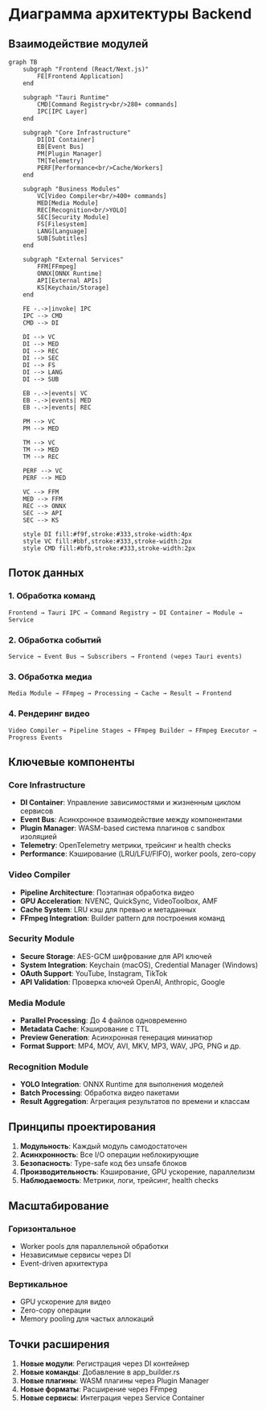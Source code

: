 # Диаграмма архитектуры Backend

## Взаимодействие модулей

```mermaid
graph TB
    subgraph "Frontend (React/Next.js)"
        FE[Frontend Application]
    end
    
    subgraph "Tauri Runtime"
        CMD[Command Registry<br/>280+ commands]
        IPC[IPC Layer]
    end
    
    subgraph "Core Infrastructure"
        DI[DI Container]
        EB[Event Bus]
        PM[Plugin Manager]
        TM[Telemetry]
        PERF[Performance<br/>Cache/Workers]
    end
    
    subgraph "Business Modules"
        VC[Video Compiler<br/>400+ commands]
        MED[Media Module]
        REC[Recognition<br/>YOLO]
        SEC[Security Module]
        FS[Filesystem]
        LANG[Language]
        SUB[Subtitles]
    end
    
    subgraph "External Services"
        FFM[FFmpeg]
        ONNX[ONNX Runtime]
        API[External APIs]
        KS[Keychain/Storage]
    end
    
    FE -.->|invoke| IPC
    IPC --> CMD
    CMD --> DI
    
    DI --> VC
    DI --> MED
    DI --> REC
    DI --> SEC
    DI --> FS
    DI --> LANG
    DI --> SUB
    
    EB -.->|events| VC
    EB -.->|events| MED
    EB -.->|events| REC
    
    PM --> VC
    PM --> MED
    
    TM --> VC
    TM --> MED
    TM --> REC
    
    PERF --> VC
    PERF --> MED
    
    VC --> FFM
    MED --> FFM
    REC --> ONNX
    SEC --> API
    SEC --> KS
    
    style DI fill:#f9f,stroke:#333,stroke-width:4px
    style VC fill:#bbf,stroke:#333,stroke-width:2px
    style CMD fill:#bfb,stroke:#333,stroke-width:2px
```

## Поток данных

### 1. Обработка команд
```
Frontend → Tauri IPC → Command Registry → DI Container → Module → Service
```

### 2. Обработка событий
```
Service → Event Bus → Subscribers → Frontend (через Tauri events)
```

### 3. Обработка медиа
```
Media Module → FFmpeg → Processing → Cache → Result → Frontend
```

### 4. Рендеринг видео
```
Video Compiler → Pipeline Stages → FFmpeg Builder → FFmpeg Executor → Progress Events
```

## Ключевые компоненты

### Core Infrastructure
- **DI Container**: Управление зависимостями и жизненным циклом сервисов
- **Event Bus**: Асинхронное взаимодействие между компонентами
- **Plugin Manager**: WASM-based система плагинов с sandbox изоляцией
- **Telemetry**: OpenTelemetry метрики, трейсинг и health checks
- **Performance**: Кэширование (LRU/LFU/FIFO), worker pools, zero-copy

### Video Compiler
- **Pipeline Architecture**: Поэтапная обработка видео
- **GPU Acceleration**: NVENC, QuickSync, VideoToolbox, AMF
- **Cache System**: LRU кэш для превью и метаданных
- **FFmpeg Integration**: Builder pattern для построения команд

### Security Module
- **Secure Storage**: AES-GCM шифрование для API ключей
- **System Integration**: Keychain (macOS), Credential Manager (Windows)
- **OAuth Support**: YouTube, Instagram, TikTok
- **API Validation**: Проверка ключей OpenAI, Anthropic, Google

### Media Module
- **Parallel Processing**: До 4 файлов одновременно
- **Metadata Cache**: Кэширование с TTL
- **Preview Generation**: Асинхронная генерация миниатюр
- **Format Support**: MP4, MOV, AVI, MKV, MP3, WAV, JPG, PNG и др.

### Recognition Module
- **YOLO Integration**: ONNX Runtime для выполнения моделей
- **Batch Processing**: Обработка видео пакетами
- **Result Aggregation**: Агрегация результатов по времени и классам

## Принципы проектирования

1. **Модульность**: Каждый модуль самодостаточен
2. **Асинхронность**: Все I/O операции неблокирующие
3. **Безопасность**: Type-safe код без unsafe блоков
4. **Производительность**: Кэширование, GPU ускорение, параллелизм
5. **Наблюдаемость**: Метрики, логи, трейсинг, health checks

## Масштабирование

### Горизонтальное
- Worker pools для параллельной обработки
- Независимые сервисы через DI
- Event-driven архитектура

### Вертикальное
- GPU ускорение для видео
- Zero-copy операции
- Memory pooling для частых аллокаций

## Точки расширения

1. **Новые модули**: Регистрация через DI контейнер
2. **Новые команды**: Добавление в app_builder.rs
3. **Новые плагины**: WASM плагины через Plugin Manager
4. **Новые форматы**: Расширение через FFmpeg
5. **Новые сервисы**: Интеграция через Service Container